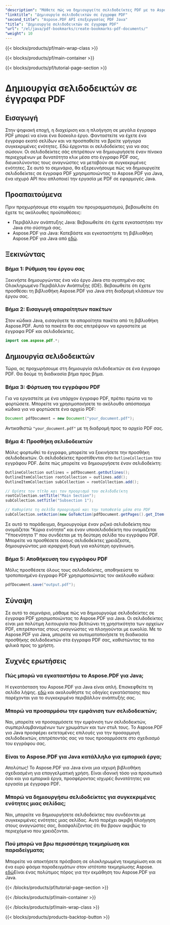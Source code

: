 ```yaml
---
"description": "Μάθετε πώς να δημιουργείτε σελιδοδείκτες PDF με το Aspose.PDF για Java. Βελτιώστε την πλοήγηση σε έγγραφα και την εμπειρία χρήστη. Οδηγός βήμα προς βήμα με πηγαίο κώδικα."
"linktitle": "Δημιουργία σελιδοδεικτών σε έγγραφα PDF"
"second_title": "Aspose.PDF API επεξεργασίας PDF Java"
"title": "Δημιουργία σελιδοδεικτών σε έγγραφα PDF"
"url": "/el/java/pdf-bookmarks/create-bookmarks-pdf-documents/"
"weight": 10
---
```


{{< blocks/products/pf/main-wrap-class >}}

{{< blocks/products/pf/main-container >}}

{{< blocks/products/pf/tutorial-page-section >}}

# Δημιουργία σελιδοδεικτών σε έγγραφα PDF


## Εισαγωγή

Στην ψηφιακή εποχή, η διαχείριση και η πλοήγηση σε μεγάλα έγγραφα PDF μπορεί να είναι ένα δύσκολο έργο. Φανταστείτε να έχετε ένα έγγραφο εκατό σελίδων και να προσπαθείτε να βρείτε γρήγορα συγκεκριμένες ενότητες. Εδώ έρχονται οι σελιδοδείκτες για να σας σώσουν. Οι σελιδοδείκτες σάς επιτρέπουν να δημιουργήσετε έναν πίνακα περιεχομένων με δυνατότητα κλικ μέσα στο έγγραφο PDF σας, διευκολύνοντας τους αναγνώστες να μεταβούν σε συγκεκριμένες ενότητες. Σε αυτό το σεμινάριο, θα εξερευνήσουμε πώς να δημιουργείτε σελιδοδείκτες σε έγγραφα PDF χρησιμοποιώντας το Aspose.PDF για Java, ένα ισχυρό API που απλοποιεί την εργασία με PDF σε εφαρμογές Java.

## Προαπαιτούμενα

Πριν προχωρήσουμε στο κομμάτι του προγραμματισμού, βεβαιωθείτε ότι έχετε τις ακόλουθες προϋποθέσεις:

- Περιβάλλον ανάπτυξης Java: Βεβαιωθείτε ότι έχετε εγκαταστήσει την Java στο σύστημά σας.
- Aspose.PDF για Java: Κατεβάστε και εγκαταστήστε τη βιβλιοθήκη Aspose.PDF για Java από [εδώ](https://releases.aspose.com/pdf/java/).

## Ξεκινώντας

### Βήμα 1: Ρύθμιση του έργου σας

Ξεκινήστε δημιουργώντας ένα νέο έργο Java στο αγαπημένο σας Ολοκληρωμένο Περιβάλλον Ανάπτυξης (IDE). Βεβαιωθείτε ότι έχετε προσθέσει τη βιβλιοθήκη Aspose.PDF για Java στη διαδρομή κλάσεων του έργου σας.

### Βήμα 2: Εισαγωγή απαραίτητων πακέτων

Στον κώδικα Java, εισαγάγετε τα απαραίτητα πακέτα από τη βιβλιοθήκη Aspose.PDF. Αυτά τα πακέτα θα σας επιτρέψουν να εργαστείτε με έγγραφα PDF και σελιδοδείκτες.

```java
import com.aspose.pdf.*;
```

## Δημιουργία σελιδοδεικτών

Τώρα, ας προχωρήσουμε στη δημιουργία σελιδοδεικτών σε ένα έγγραφο PDF. Θα δούμε τη διαδικασία βήμα προς βήμα.

### Βήμα 3: Φόρτωση του εγγράφου PDF

Για να εργαστείτε με ένα υπάρχον έγγραφο PDF, πρέπει πρώτα να το φορτώσετε. Μπορείτε να χρησιμοποιήσετε το ακόλουθο απόσπασμα κώδικα για να φορτώσετε ένα αρχείο PDF:

```java
Document pdfDocument = new Document("your_document.pdf");
```

Αντικαθιστώ `"your_document.pdf"` με τη διαδρομή προς το αρχείο PDF σας.

### Βήμα 4: Προσθήκη σελιδοδεικτών

Μόλις φορτωθεί το έγγραφο, μπορείτε να ξεκινήσετε την προσθήκη σελιδοδεικτών. Οι σελιδοδείκτες προστίθενται στο `OutlineCollection` του εγγράφου PDF. Δείτε πώς μπορείτε να δημιουργήσετε έναν σελιδοδείκτη:

```java
OutlineCollection outlines = pdfDocument.getOutlines();
OutlineItemCollection rootCollection = outlines.add();
OutlineItemCollection subCollection = rootCollection.add();

// Ορίστε τον τίτλο και τον προορισμό του σελιδοδείκτη
rootCollection.setTitle("Main Section");
subCollection.setTitle("Subsection 1");

// Καθορίστε τη σελίδα προορισμού και την τοποθεσία μέσα στο PDF
subCollection.setAction(new GoToAction(pdfDocument.getPages().get_Item(1)));
```

Σε αυτό το παράδειγμα, δημιουργούμε έναν ριζικό σελιδοδείκτη που ονομάζεται "Κύρια ενότητα" και έναν υποσελιδοδείκτη που ονομάζεται "Υποενότητα 1" που συνδέεται με τη δεύτερη σελίδα του εγγράφου PDF. Μπορείτε να προσθέσετε όσους σελιδοδείκτες χρειάζεστε, δημιουργώντας μια ιεραρχική δομή για καλύτερη οργάνωση.

### Βήμα 5: Αποθήκευση του εγγράφου PDF

Μόλις προσθέσετε όλους τους σελιδοδείκτες, αποθηκεύστε το τροποποιημένο έγγραφο PDF χρησιμοποιώντας τον ακόλουθο κώδικα:

```java
pdfDocument.save("output.pdf");
```

## Σύναψη

Σε αυτό το σεμινάριο, μάθαμε πώς να δημιουργούμε σελιδοδείκτες σε έγγραφα PDF χρησιμοποιώντας το Aspose.PDF για Java. Οι σελιδοδείκτες είναι μια πολύτιμη λειτουργία που βελτιώνει τη χρηστικότητα των αρχείων PDF, επιτρέποντας στους αναγνώστες να πλοηγούνται με ευκολία. Με το Aspose.PDF για Java, μπορείτε να αυτοματοποιήσετε τη διαδικασία προσθήκης σελιδοδεικτών στα έγγραφα PDF σας, καθιστώντας τα πιο φιλικά προς το χρήστη.

## Συχνές ερωτήσεις

### Πώς μπορώ να εγκαταστήσω το Aspose.PDF για Java;

Η εγκατάσταση του Aspose.PDF για Java είναι απλή. Επισκεφθείτε τη σελίδα λήψης. [εδώ](https://releases.aspose.com/pdf/java/) και ακολουθήστε τις οδηγίες εγκατάστασης που παρέχονται για το συγκεκριμένο περιβάλλον ανάπτυξής σας.

### Μπορώ να προσαρμόσω την εμφάνιση των σελιδοδεικτών;

Ναι, μπορείτε να προσαρμόσετε την εμφάνιση των σελιδοδεικτών, συμπεριλαμβανομένων των χρωμάτων και των στυλ τους. Το Aspose.PDF για Java προσφέρει εκτεταμένες επιλογές για την προσαρμογή σελιδοδεικτών, επιτρέποντάς σας να τους προσαρμόσετε στο σχεδιασμό του εγγράφου σας.

### Είναι το Aspose.PDF για Java κατάλληλο για εμπορικά έργα;

Απολύτως! Το Aspose.PDF για Java είναι μια ισχυρή βιβλιοθήκη σχεδιασμένη για επαγγελματική χρήση. Είναι ιδανική τόσο για προσωπικά όσο και για εμπορικά έργα, προσφέροντας ισχυρές δυνατότητες για εργασία με έγγραφα PDF.

### Μπορώ να δημιουργήσω σελιδοδείκτες για συγκεκριμένες ενότητες μιας σελίδας;

Ναι, μπορείτε να δημιουργήσετε σελιδοδείκτες που συνδέονται με συγκεκριμένες ενότητες μιας σελίδας. Αυτό παρέχει ακριβή πλοήγηση στους αναγνώστες σας, διασφαλίζοντας ότι θα βρουν ακριβώς το περιεχόμενο που χρειάζονται.

### Πού μπορώ να βρω περισσότερη τεκμηρίωση και παραδείγματα;

Μπορείτε να αποκτήσετε πρόσβαση σε ολοκληρωμένη τεκμηρίωση και σε ένα ευρύ φάσμα παραδειγμάτων στον ιστότοπο τεκμηρίωσης Aspose. [εδώ](https://reference.aspose.com/pdf/java/)Είναι ένας πολύτιμος πόρος για την εκμάθηση του Aspose.PDF για Java.

{{< /blocks/products/pf/tutorial-page-section >}}

{{< /blocks/products/pf/main-container >}}

{{< /blocks/products/pf/main-wrap-class >}}

{{< blocks/products/products-backtop-button >}}